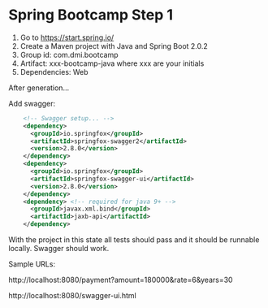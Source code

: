# Spring Bootcamp Step 1

1. Go to https://start.spring.io/
2. Create a Maven project with Java and Spring Boot 2.0.2
3. Group id: com.dmi.bootcamp
4. Artifact: xxx-bootcamp-java where xxx are your initials
5. Dependencies: Web


After generation...

Add swagger:

```xml
    <!-- Swagger setup... -->
    <dependency>
      <groupId>io.springfox</groupId>
      <artifactId>springfox-swagger2</artifactId>
      <version>2.8.0</version>
    </dependency>
    <dependency>
      <groupId>io.springfox</groupId>
      <artifactId>springfox-swagger-ui</artifactId>
      <version>2.8.0</version>
    </dependency>
    <dependency> <!-- required for java 9+ -->
      <groupId>javax.xml.bind</groupId>
      <artifactId>jaxb-api</artifactId>
    </dependency>
```

With the project in this state all tests should pass and it should be runnable locally. Swagger should work.

Sample URLs:

http://localhost:8080/payment?amount=180000&rate=6&years=30

http://localhost:8080/swagger-ui.html


